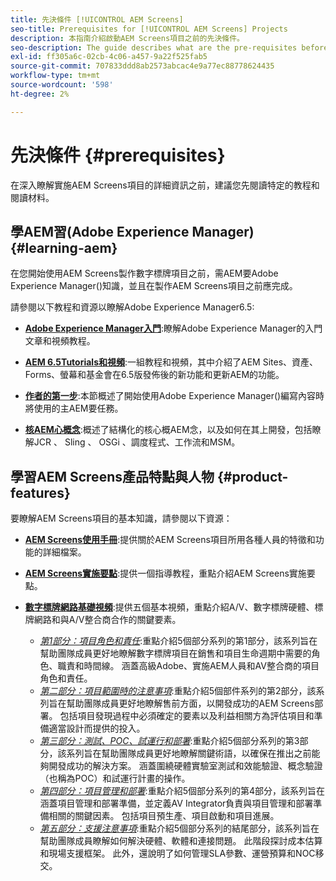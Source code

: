 ```yaml
---
title: 先決條件 [!UICONTROL AEM Screens]
seo-title: Prerequisites for [!UICONTROL AEM Screens] Projects
description: 本指南介紹啟動AEM Screens項目之前的先決條件。
seo-description: The guide describes what are the pre-requisites before starting an AEM Screens project.
exl-id: ff305a6c-02cb-4c06-a457-9a22f525fab5
source-git-commit: 707833ddd8ab2573abcac4e9a77ec88778624435
workflow-type: tm+mt
source-wordcount: '598'
ht-degree: 2%

---
```


# 先決條件 {#prerequisites}

在深入瞭解實施AEM Screens項目的詳細資訊之前，建議您先閱讀特定的教程和閱讀材料。

## 學AEM習(Adobe Experience Manager) {#learning-aem}

在您開始使用AEM Screens製作數字標牌項目之前，需AEM要Adobe Experience Manager()知識，並且在製作AEM Screens項目之前應完成。

請參閱以下教程和資源以瞭解Adobe Experience Manager6.5:

* **[Adobe Experience Manager入門](https://helpx.adobe.com/tw/experience-manager/get-started.html)**:瞭解Adobe Experience Manager的入門文章和視頻教程。

* **[AEM 6.5Tutorials和視頻](https://helpx.adobe.com/experience-manager/kt/index/aem-6-5-videos.html)**:一組教程和視頻，其中介紹了AEM Sites、資產、Forms、螢幕和基金會在6.5版發佈後的新功能和更新AEM的功能。

* **[作者的第一步](https://helpx.adobe.com/experience-manager/6-5/sites/authoring/using/first-steps.html)**:本節概述了開始使用Adobe Experience Manager()編寫內容時將使用的主AEM要任務。

* **[核AEM心概念](https://helpx.adobe.com/tw/experience-manager/6-5/sites/developing/using/the-basics.html)**:概述了結構化的核心概AEM念，以及如何在其上開發，包括瞭解JCR 、 Sling 、 OSGi 、調度程式、工作流和MSM。

## 學習AEM Screens產品特點與人物 {#product-features}

要瞭解AEM Screens項目的基本知識，請參閱以下資源：

* **[AEM Screens使用手冊](https://helpx.adobe.com/tw/experience-manager/6-5/screens/user-guide.html)**:提供關於AEM Screens項目所用各種人員的特徵和功能的詳細檔案。

* **[AEM Screens實施要點](https://experienceleague.adobe.com/?launch=AEM-7a#recommended/solutions/experience-manager)**:提供一個指導教程，重點介紹AEM Screens實施要點。

* **[數字標牌網路基礎視頻](https://helpx.adobe.com/experience-manager/6-5/screens/user-guide.html?topic=/experience-manager/6-5/screens/morehelp/digital-signage-networks-basics.ug.js)**:提供五個基本視頻，重點介紹A/V、數字標牌硬體、標牌網路和與A/V整合商合作的關鍵要素。
   * *[第1部分：項目角色和責任](https://helpx.adobe.com/experience-manager/6-5/screens/using/project-roles-responsibilities.html)*:重點介紹5個部分系列的第1部分，該系列旨在幫助團隊成員更好地瞭解數字標牌項目在銷售和項目生命週期中需要的角色、職責和時間線。 涵蓋高級Adobe、實施AEM人員和AV整合商的項目角色和責任。
   * *[第二部分：項目範圍時的注意事項](https://helpx.adobe.com/experience-manager/6-5/screens/using/project-considerations.html)*:重點介紹5個部件系列的第2部分，該系列旨在幫助團隊成員更好地瞭解售前方面，以開發成功的AEM Screens部署。 包括項目發現過程中必須確定的要素以及利益相關方為評估項目和準備適當設計而提供的投入。
   * *[第三部分：測試、POC、試運行和部署](https://helpx.adobe.com/experience-manager/6-5/screens/using/testing-pocs-pilots-rollouts.html)*:重點介紹5個部分系列的第3部分，該系列旨在幫助團隊成員更好地瞭解關鍵術語，以確保在推出之前能夠開發成功的解決方案。 涵蓋圍繞硬體實驗室測試和效能驗證、概念驗證（也稱為POC）和試運行計畫的操作。
   * *[第四部分：項目管理和部署](https://helpx.adobe.com/experience-manager/6-5/screens/using/project-management-and-deployment.html)*:重點介紹5個部分系列的第4部分，該系列旨在涵蓋項目管理和部署準備，並定義AV Integrator負責與項目管理和部署準備相關的關鍵因素。 包括項目預生產、項目啟動和項目進展。
   * *[第五部分：支援注意事項](https://helpx.adobe.com/experience-manager/6-5/screens/using/support-considerations.html)*:重點介紹5個部分系列的結尾部分，該系列旨在幫助團隊成員瞭解如何解決硬體、軟體和連接問題。 此階段探討成本估算和現場支援框架。 此外，還說明了如何管理SLA參數、運營預算和NOC移交。
